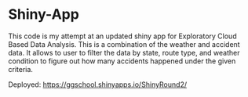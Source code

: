 # Shiny-App

This code is my attempt at an updated shiny app for Exploratory Cloud Based Data Analysis. This is a combination of the weather and accident data. 
It allows to user to filter the data by state, route type, and weather condition to figure out how many accidents happened under the given
criteria.

Deployed: https://ggschool.shinyapps.io/ShinyRound2/
